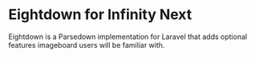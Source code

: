 # Eightdown for Infinity Next
Eightdown is a Parsedown implementation for Laravel that adds optional features imageboard users will be familiar with.
